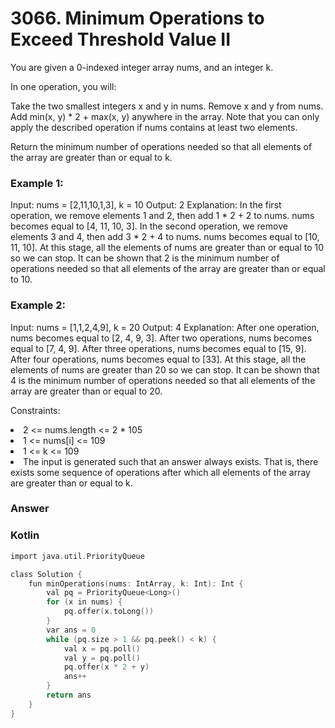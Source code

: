 <h1>3066. Minimum Operations to Exceed Threshold Value II</h1>

You are given a 0-indexed integer array nums, and an integer k.

In one operation, you will:

Take the two smallest integers x and y in nums.
Remove x and y from nums.
Add min(x, y) * 2 + max(x, y) anywhere in the array.
Note that you can only apply the described operation if nums contains at least two elements.

Return the minimum number of operations needed so that all elements of the array are greater than or equal to k.

 

<h3>Example 1:</h3>

Input: nums = [2,11,10,1,3], k = 10
Output: 2
Explanation: In the first operation, we remove elements 1 and 2, then add 1 * 2 + 2 to nums. nums becomes equal to [4, 11, 10, 3].
In the second operation, we remove elements 3 and 4, then add 3 * 2 + 4 to nums. nums becomes equal to [10, 11, 10].
At this stage, all the elements of nums are greater than or equal to 10 so we can stop.
It can be shown that 2 is the minimum number of operations needed so that all elements of the array are greater than or equal to 10.
<h3>Example 2:</h3>

Input: nums = [1,1,2,4,9], k = 20
Output: 4
Explanation: After one operation, nums becomes equal to [2, 4, 9, 3].
After two operations, nums becomes equal to [7, 4, 9].
After three operations, nums becomes equal to [15, 9].
After four operations, nums becomes equal to [33].
At this stage, all the elements of nums are greater than 20 so we can stop.
It can be shown that 4 is the minimum number of operations needed so that all elements of the array are greater than or equal to 20.
 

Constraints:

<li>2 <= nums.length <= 2 * 105</li>
<li>1 <= nums[i] <= 109</li>
<li>1 <= k <= 109</li>
<li>The input is generated such that an answer always exists. That is, there exists some sequence of operations after which all elements of the array are greater than or equal to k.</li>
<h3>Answer</h3>

<h3>Kotlin</h3>

```c
import java.util.PriorityQueue

class Solution {
    fun minOperations(nums: IntArray, k: Int): Int {
        val pq = PriorityQueue<Long>()
        for (x in nums) {
            pq.offer(x.toLong())
        }
        var ans = 0
        while (pq.size > 1 && pq.peek() < k) {
            val x = pq.poll()
            val y = pq.poll()
            pq.offer(x * 2 + y)
            ans++
        }
        return ans
    }
}

```
